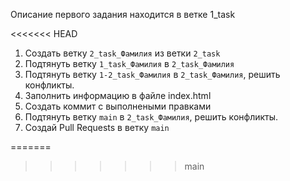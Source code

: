 
Описание первого задания находится в ветке 1_task

<<<<<<< HEAD
1. Создать ветку `2_task_Фамилия`  из ветки `2_task` 
2. Подтянуть ветку `1_task_Фамилия` в `2_task_Фамилия`
3. Подтянуть ветку `1-2_task_Фамилия` в `2_task_Фамилия`, решить конфликты.
4. Заполнить информацию в файле index.html
5. Создать коммит с выполнеными правками
4. Подтянуть ветку `main` в `2_task_Фамилия`, решить конфликты.
5. Создай Pull Requests в ветку `main`

=======
>>>>>>> main
